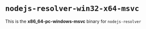 # `nodejs-resolver-win32-x64-msvc`

This is the **x86_64-pc-windows-msvc** binary for `nodejs-resolver`
